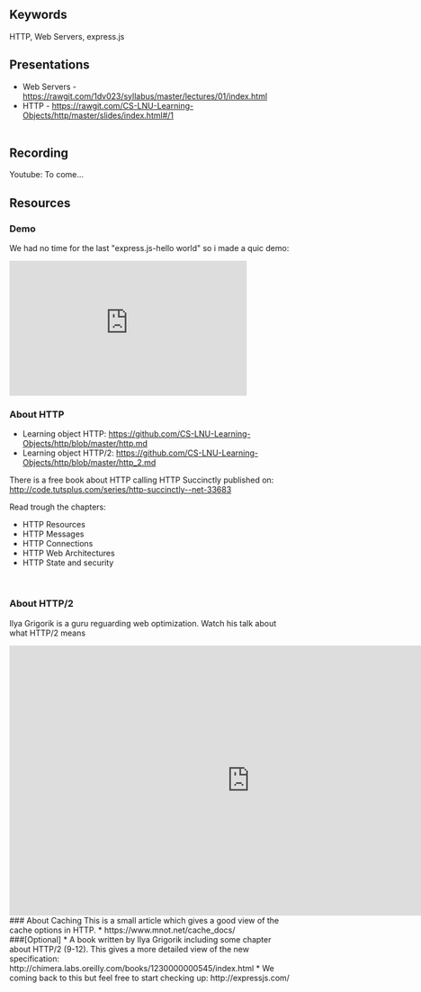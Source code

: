 ## Keywords
HTTP, Web Servers, express.js

## Presentations
* Web Servers - https://rawgit.com/1dv023/syllabus/master/lectures/01/index.html
* HTTP - https://rawgit.com/CS-LNU-Learning-Objects/http/master/slides/index.html#/1
<br /><br />


## Recording
Youtube: To come...
## Resources

### Demo
We had no time for the last "express.js-hello world" so i made a quic demo:
<iframe width="422" height="240" src="https://www.youtube.com/embed/l-jSn_YIuU0" frameborder="0" allowfullscreen></iframe>


### About HTTP

* Learning object HTTP: https://github.com/CS-LNU-Learning-Objects/http/blob/master/http.md
* Learning object HTTP/2: https://github.com/CS-LNU-Learning-Objects/http/blob/master/http_2.md

There is a free book about HTTP calling HTTP Succinctly published on:
http://code.tutsplus.com/series/http-succinctly--net-33683

Read trough the chapters:
* HTTP Resources
* HTTP Messages
* HTTP Connections
* HTTP Web Architectures
* HTTP State and security
<br />

### About HTTP/2
Ilya Grigorik is a guru reguarding web optimization. Watch his talk about what HTTP/2 means<br />
<iframe width="854" height="480" src="https://www.youtube.com/embed/yURLTwZ3ehk" frameborder="0" allowfullscreen></iframe>

<br />
### About Caching
This is a small article which gives a good view of the cache options in HTTP.
* https://www.mnot.net/cache_docs/

<br />
###[Optional]
* A book written by Ilya Grigorik including some chapter about HTTP/2 (9-12). This gives a more detailed view of the new specification: http://chimera.labs.oreilly.com/books/1230000000545/index.html
* We coming back to this but feel free to start checking up: http://expressjs.com/
